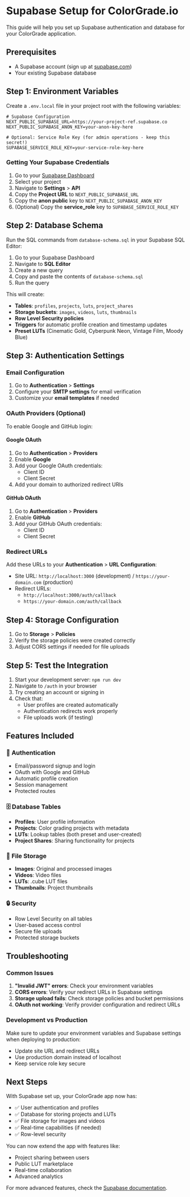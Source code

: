 # Supabase Setup for ColorGrade.io

This guide will help you set up Supabase authentication and database for your ColorGrade application.

## Prerequisites

- A Supabase account (sign up at [supabase.com](https://supabase.com))
- Your existing Supabase database

## Step 1: Environment Variables

Create a `.env.local` file in your project root with the following variables:

```env
# Supabase Configuration
NEXT_PUBLIC_SUPABASE_URL=https://your-project-ref.supabase.co
NEXT_PUBLIC_SUPABASE_ANON_KEY=your-anon-key-here

# Optional: Service Role Key (for admin operations - keep this secret!)
SUPABASE_SERVICE_ROLE_KEY=your-service-role-key-here
```

### Getting Your Supabase Credentials

1. Go to your [Supabase Dashboard](https://app.supabase.com)
2. Select your project
3. Navigate to **Settings** > **API**
4. Copy the **Project URL** to `NEXT_PUBLIC_SUPABASE_URL`
5. Copy the **anon public** key to `NEXT_PUBLIC_SUPABASE_ANON_KEY`
6. (Optional) Copy the **service_role** key to `SUPABASE_SERVICE_ROLE_KEY`

## Step 2: Database Schema

Run the SQL commands from `database-schema.sql` in your Supabase SQL Editor:

1. Go to your Supabase Dashboard
2. Navigate to **SQL Editor**
3. Create a new query
4. Copy and paste the contents of `database-schema.sql`
5. Run the query

This will create:
- **Tables**: `profiles`, `projects`, `luts`, `project_shares`
- **Storage buckets**: `images`, `videos`, `luts`, `thumbnails`
- **Row Level Security policies**
- **Triggers** for automatic profile creation and timestamp updates
- **Preset LUTs** (Cinematic Gold, Cyberpunk Neon, Vintage Film, Moody Blue)

## Step 3: Authentication Settings

### Email Configuration
1. Go to **Authentication** > **Settings**
2. Configure your **SMTP settings** for email verification
3. Customize your **email templates** if needed

### OAuth Providers (Optional)
To enable Google and GitHub login:

#### Google OAuth
1. Go to **Authentication** > **Providers**
2. Enable **Google**
3. Add your Google OAuth credentials:
   - Client ID
   - Client Secret
4. Add your domain to authorized redirect URIs

#### GitHub OAuth
1. Go to **Authentication** > **Providers**
2. Enable **GitHub**
3. Add your GitHub OAuth credentials:
   - Client ID
   - Client Secret

### Redirect URLs
Add these URLs to your **Authentication** > **URL Configuration**:
- Site URL: `http://localhost:3000` (development) / `https://your-domain.com` (production)
- Redirect URLs: 
  - `http://localhost:3000/auth/callback`
  - `https://your-domain.com/auth/callback`

## Step 4: Storage Configuration

1. Go to **Storage** > **Policies**
2. Verify the storage policies were created correctly
3. Adjust CORS settings if needed for file uploads

## Step 5: Test the Integration

1. Start your development server: `npm run dev`
2. Navigate to `/auth` in your browser
3. Try creating an account or signing in
4. Check that:
   - User profiles are created automatically
   - Authentication redirects work properly
   - File uploads work (if testing)

## Features Included

### 🔐 **Authentication**
- Email/password signup and login
- OAuth with Google and GitHub
- Automatic profile creation
- Session management
- Protected routes

### 🗄️ **Database Tables**
- **Profiles**: User profile information
- **Projects**: Color grading projects with metadata
- **LUTs**: Lookup tables (both preset and user-created)
- **Project Shares**: Sharing functionality for projects

### 📁 **File Storage**
- **Images**: Original and processed images
- **Videos**: Video files
- **LUTs**: .cube LUT files
- **Thumbnails**: Project thumbnails

### 🔒 **Security**
- Row Level Security on all tables
- User-based access control
- Secure file uploads
- Protected storage buckets

## Troubleshooting

### Common Issues

1. **"Invalid JWT" errors**: Check your environment variables
2. **CORS errors**: Verify your redirect URLs in Supabase settings
3. **Storage upload fails**: Check storage policies and bucket permissions
4. **OAuth not working**: Verify provider configuration and redirect URLs

### Development vs Production

Make sure to update your environment variables and Supabase settings when deploying to production:
- Update site URL and redirect URLs
- Use production domain instead of localhost
- Keep service role key secure

## Next Steps

With Supabase set up, your ColorGrade app now has:
- ✅ User authentication and profiles
- ✅ Database for storing projects and LUTs
- ✅ File storage for images and videos
- ✅ Real-time capabilities (if needed)
- ✅ Row-level security

You can now extend the app with features like:
- Project sharing between users
- Public LUT marketplace
- Real-time collaboration
- Advanced analytics

For more advanced features, check the [Supabase documentation](https://supabase.com/docs). 